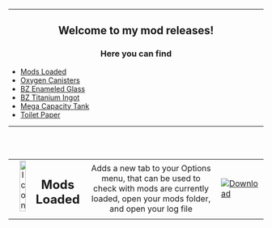<br></br>

---

<h2 align="center">Welcome to my mod releases!</h2>
<h3 align="center">Here you can find</h3>

- [Mods Loaded]()
- [Oxygen Canisters]()
- [BZ Enameled Glass]()
- [BZ Titanium Ingot]()
- [Mega Capacity Tank]()
- [Toilet Paper]()
---
<br></br>

<table>
    <tr>
        <td width="30%" align="center">
            <img align="left"  alt="Icon" width="30%" src="https://i.imgur.com/dbT27Pi.png">
            <h2>Mods Loaded</h2>
        </td>
        <td align="center">
            Adds a new tab to your Options menu, that can be used to check with mods are currently loaded, open your mods folder, and open your log file
        </td>
        <td width="10%">
            <a href=" "><img alt="Download" src="https://i.imgur.com/145Q0Di.png"></a>
        </td>
    </tr>
</table>
